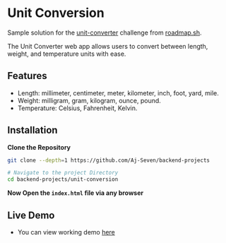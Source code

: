 # Unit Conversion

Sample solution for the [unit-converter](https://roadmap.sh/projects/unit-converter) challenge from [roadmap.sh](https://roadmap.sh/).

The Unit Converter web app allows users to convert between length, weight, and temperature units with ease.

## Features

- Length: millimeter, centimeter, meter, kilometer, inch, foot, yard, mile.
- Weight: milligram, gram, kilogram, ounce, pound.
- Temperature: Celsius, Fahrenheit, Kelvin.

## Installation

**Clone the Repository**

   ```bash
   git clone --depth=1 https://github.com/Aj-Seven/backend-projects

   # Navigate to the project Directory
   cd backend-projects/unit-conversion
   ```
**Now Open the `index.html` file via any browser**

## Live Demo
- You can view working demo [here](https://aj-seven.github.io/roadmap-projects/unit-conversion)
